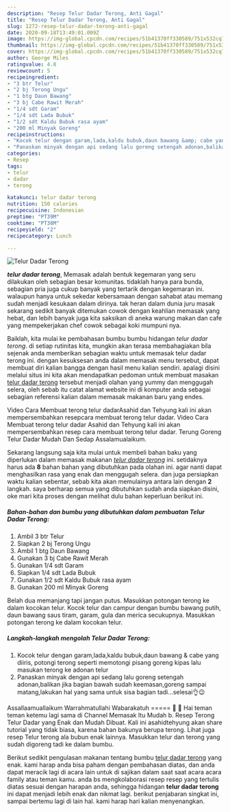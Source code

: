 ```yaml
---
description: "Resep Telur Dadar Terong, Anti Gagal"
title: "Resep Telur Dadar Terong, Anti Gagal"
slug: 1272-resep-telur-dadar-terong-anti-gagal
date: 2020-09-18T13:49:01.009Z
image: https://img-global.cpcdn.com/recipes/51b41370ff330589/751x532cq70/telur-dadar-terong-foto-resep-utama.jpg
thumbnail: https://img-global.cpcdn.com/recipes/51b41370ff330589/751x532cq70/telur-dadar-terong-foto-resep-utama.jpg
cover: https://img-global.cpcdn.com/recipes/51b41370ff330589/751x532cq70/telur-dadar-terong-foto-resep-utama.jpg
author: George Miles
ratingvalue: 4.8
reviewcount: 5
recipeingredient:
- "3 btr Telur"
- "2 bj Terong Ungu"
- "1 btg Daun Bawang"
- "3 bj Cabe Rawit Merah"
- "1/4 sdt Garam"
- "1/4 sdt Lada Bubuk"
- "1/2 sdt Kaldu Bubuk rasa ayam"
- "200 ml Minyak Goreng"
recipeinstructions:
- "Kocok telur dengan garam,lada,kaldu bubuk,daun bawang &amp; cabe yang diiris, potongi terong seperti memotongi pisang goreng kipas lalu masukan terong ke adonan telur"
- "Panaskan minyak dengan api sedang lalu goreng setengah adonan,balikan jika bagian bawah sudah keemasan,goreng sampai matang,lakukan hal yang sama untuk sisa bagian tadi...selesai👌😉"
categories:
- Resep
tags:
- telur
- dadar
- terong

katakunci: telur dadar terong 
nutrition: 150 calories
recipecuisine: Indonesian
preptime: "PT39M"
cooktime: "PT38M"
recipeyield: "2"
recipecategory: Lunch

---
```



![Telur Dadar Terong](https://img-global.cpcdn.com/recipes/51b41370ff330589/751x532cq70/telur-dadar-terong-foto-resep-utama.jpg)

<b><i>telur dadar terong</i></b>, Memasak adalah bentuk kegemaran yang seru dilakukan oleh sebagian besar komunitas. tidaklah hanya para bunda, sebagian pria juga cukup banyak yang tertarik dengan kegemaran ini. walaupun hanya untuk sekedar kebersamaan dengan sahabat atau memang sudah menjadi kesukaan dalam dirinya. tak heran dalam dunia juru masak sekarang sedikit banyak ditemukan cowok dengan keahlian memasak yang hebat, dan lebih banyak juga kita saksikan di aneka warung makan dan cafe yang mempekerjakan chef cowok sebagai koki mumpuni nya.

Baiklah, kita mulai ke pembahasan bumbu bumbu hidangan <i>telur dadar terong</i>. di setiap rutinitas kita, mungkin akan terasa membahagiakan bila sejenak anda memberikan sebagian waktu untuk memasak telur dadar terong ini. dengan kesuksesan anda dalam memasak menu tersebut, dapat membuat diri kalian bangga dengan hasil menu kalian sendiri. apalagi disini melalui situs ini kita akan mendapatkan pedoman untuk membuat masakan <u>telur dadar terong</u> tersebut menjadi olahan yang yummy dan menggugah selera, oleh sebab itu catat alamat website ini di komputer anda sebagai sebagian referensi kalian dalam memasak makanan baru yang endes.

Video Cara Membuat terong telur dadarAsahid dan Tehyung kali ini akan mempersembahkan resepcara membuat terong telur dadar. Video Cara Membuat terong telur dadar Asahid dan Tehyung kali ini akan mempersembahkan resep cara membuat terong telur dadar. Terung Goreng Telur Dadar Mudah Dan Sedap Assalamualaikum.


Sekarang langsung saja kita mulai untuk membeli bahan baku yang diperlukan dalam memasak makanan <u><i>telur dadar terong</i></u> ini. setidaknya harus ada <b>8</b> bahan bahan yang dibutuhkan pada olahan ini. agar nanti dapat menghasilkan rasa yang enak dan menggugah selera. dan juga persiapkan waktu kalian sebentar, sebab kita akan memulainya antara lain dengan <b>2</b> langkah. saya berharap semua yang dibutuhkan sudah anda siapkan disini, oke mari kita proses dengan melihat dulu bahan keperluan berikut ini.

<!--inarticleads1-->

##### Bahan-bahan dan bumbu yang dibutuhkan dalam pembuatan Telur Dadar Terong:

1. Ambil 3 btr Telur
1. Siapkan 2 bj Terong Ungu
1. Ambil 1 btg Daun Bawang
1. Gunakan 3 bj Cabe Rawit Merah
1. Gunakan 1/4 sdt Garam
1. Siapkan 1/4 sdt Lada Bubuk
1. Gunakan 1/2 sdt Kaldu Bubuk rasa ayam
1. Gunakan 200 ml Minyak Goreng


Belah dua memanjang tapi jangan putus. Masukkan potongan terong ke dalam kocokan telur. Kocok telur dan campur dengan bumbu bawang putih, daun bawang saus tiram, garam, gula dan merica secukupnya. Masukkan potongan terong ke dalam kocokan telur. 

<!--inarticleads2-->

##### Langkah-langkah mengolah Telur Dadar Terong:

1. Kocok telur dengan garam,lada,kaldu bubuk,daun bawang &amp; cabe yang diiris, potongi terong seperti memotongi pisang goreng kipas lalu masukan terong ke adonan telur
1. Panaskan minyak dengan api sedang lalu goreng setengah adonan,balikan jika bagian bawah sudah keemasan,goreng sampai matang,lakukan hal yang sama untuk sisa bagian tadi...selesai👌😉


Assallaamuallaikum Warrahmatullahi Wabarakatuh ===== 🌹 🌼 Hai teman teman ketemu lagi sama di Channel Memasak Itu Mudah b. Resep Terong Telur Dadar yang Enak dan Mudah Dibuat. Kali ini asahidtehyung akan share tutorial yang tidak biasa, karena bahan bakunya berupa terong. Lihat juga resep Telur terong ala bubun enak lainnya. Masukkan telur dan terong yang sudah digoreng tadi ke dalam bumbu. 

Berikut sedikit pengulasan makanan tentang bumbu <u>telur dadar terong</u> yang enak. kami harap anda bisa paham dengan pembahasan diatas, dan anda dapat meracik lagi di acara lain untuk di sajikan dalam saat saat acara acara family atau teman kamu. anda bs mengkolaborasi resep resep yang tertulis diatas sesuai dengan harapan anda, sehingga hidangan <b>telur dadar terong</b> ini dapat menjadi lebih enak dan nikmat lagi. berikut penjabaran singkat ini, sampai bertemu lagi di lain hal. kami harap hari kalian menyenangkan.
